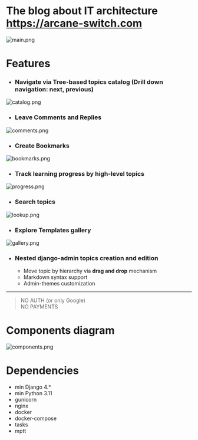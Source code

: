 # The blog about IT architecture <https://arcane-switch.com>
![main.png](assets/main.png)

# Features
- ### Navigate via **Tree-based** topics catalog (**Drill down** navigation: next, previous)
![catalog.png](assets/catalog.png)
- ### Leave **Comments and Replies**
![comments.png](assets/comments.png)
- ### Create **Bookmarks**
![bookmarks.png](assets/bookmarks.png)
- ### **Track learning** progress by high-level topics
![progress.png](assets/progress.png)
- ### **Search topics**
![lookup.png](assets/lookup.png)
- ### **Explore Templates** gallery
![gallery.png](assets/gallery.png)
- ### Nested **django-admin** topics creation and edition
  - Move topic by hierarchy via **drag and drop** mechanism
  - Markdown syntax support
  - Admin-themes customization

<hr>

> NO AUTH (or only Google)  
> NO PAYMENTS

# Components diagram
![components.png](assets/components.png)

# Dependencies
- min Django 4.*
- min Python 3.11
- gunicorn
- nginx
- docker
- docker-compose
- tasks
- mptt
